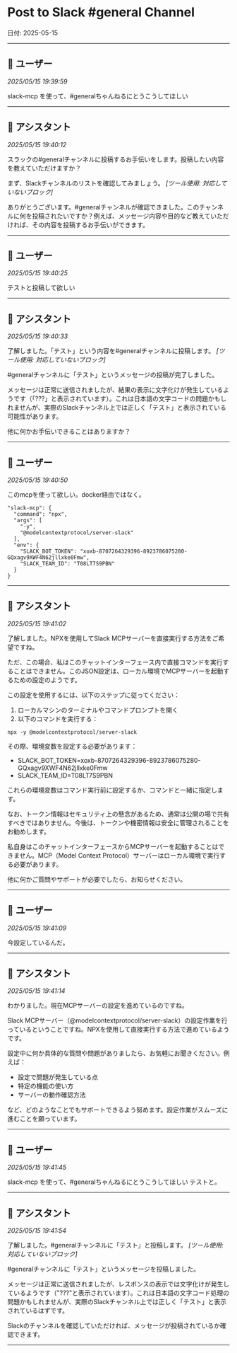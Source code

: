 # Post to Slack #general Channel

日付: 2025-05-15

---

## 👤 ユーザー
*2025/05/15 19:39:59*

slack-mcp を使って、#generalちゃんねるにとうこうしてほしい

---

## 🤖 アシスタント
*2025/05/15 19:40:12*

スラックの#generalチャンネルに投稿するお手伝いをします。投稿したい内容を教えていただけますか？

まず、Slackチャンネルのリストを確認してみましょう。
*[ツール使用: 対応していないブロック]*



ありがとうございます。#generalチャンネルが確認できました。このチャンネルに何を投稿されたいですか？例えば、メッセージ内容や目的など教えていただければ、その内容を投稿するお手伝いができます。

---

## 👤 ユーザー
*2025/05/15 19:40:25*

テストと投稿して欲しい

---

## 🤖 アシスタント
*2025/05/15 19:40:33*

了解しました。「テスト」という内容を#generalチャンネルに投稿します。
*[ツール使用: 対応していないブロック]*



#generalチャンネルに「テスト」というメッセージの投稿が完了しました。

メッセージは正常に送信されましたが、結果の表示に文字化けが発生しているようです（「???」と表示されています）。これは日本語の文字コードの問題かもしれませんが、実際のSlackチャンネル上では正しく「テスト」と表示されている可能性があります。

他に何かお手伝いできることはありますか？

---

## 👤 ユーザー
*2025/05/15 19:40:50*

このmcpを使って欲しい。docker経由ではなく。

    "slack-mcp": {
      "command": "npx",
      "args": [
        "-y",
        "@modelcontextprotocol/server-slack"
      ],
      "env": {
        "SLACK_BOT_TOKEN": "xoxb-8707264329396-8923786075280-GQxagv9XWF4N62jllxke0Fmw",
        "SLACK_TEAM_ID": "T08LT7S9PBN"
      }
    }

---

## 🤖 アシスタント
*2025/05/15 19:41:02*

了解しました。NPXを使用してSlack MCPサーバーを直接実行する方法をご希望ですね。

ただ、この場合、私はこのチャットインターフェース内で直接コマンドを実行することはできません。このJSON設定は、ローカル環境でMCPサーバーを起動するための設定のようです。

この設定を使用するには、以下のステップに従ってください：

1. ローカルマシンのターミナルやコマンドプロンプトを開く
2. 以下のコマンドを実行する：
```
npx -y @modelcontextprotocol/server-slack
```

その際、環境変数を設定する必要があります：
- SLACK_BOT_TOKEN=xoxb-8707264329396-8923786075280-GQxagv9XWF4N62jllxke0Fmw
- SLACK_TEAM_ID=T08LT7S9PBN

これらの環境変数はコマンド実行前に設定するか、コマンドと一緒に指定します。

なお、トークン情報はセキュリティ上の懸念があるため、通常は公開の場で共有すべきではありません。今後は、トークンや機密情報は安全に管理されることをお勧めします。

私自身はこのチャットインターフェースからMCPサーバーを起動することはできません。MCP（Model Context Protocol）サーバーはローカル環境で実行する必要があります。

他に何かご質問やサポートが必要でしたら、お知らせください。

---

## 👤 ユーザー
*2025/05/15 19:41:09*

今設定しているんだ。

---

## 🤖 アシスタント
*2025/05/15 19:41:14*

わかりました。現在MCPサーバーの設定を進めているのですね。

Slack MCPサーバー（@modelcontextprotocol/server-slack）の設定作業を行っているということですね。NPXを使用して直接実行する方法で進めているようです。

設定中に何か具体的な質問や問題がありましたら、お気軽にお聞きください。例えば：
- 設定で問題が発生している点
- 特定の機能の使い方
- サーバーの動作確認方法

など、どのようなことでもサポートできるよう努めます。設定作業がスムーズに進むことを願っています。

---

## 👤 ユーザー
*2025/05/15 19:41:45*

slack-mcp を使って、#generalちゃんねるにとうこうしてほしい
テストと。

---

## 🤖 アシスタント
*2025/05/15 19:41:54*

了解しました。#generalチャンネルに「テスト」と投稿します。
*[ツール使用: 対応していないブロック]*



#generalチャンネルに「テスト」というメッセージを投稿しました。

メッセージは正常に送信されましたが、レスポンスの表示では文字化けが発生しているようです（"???"と表示されています）。これは日本語の文字コード処理の問題かもしれませんが、実際のSlackチャンネル上では正しく「テスト」と表示されているはずです。

Slackのチャンネルを確認していただければ、メッセージが投稿されているか確認できます。

---
